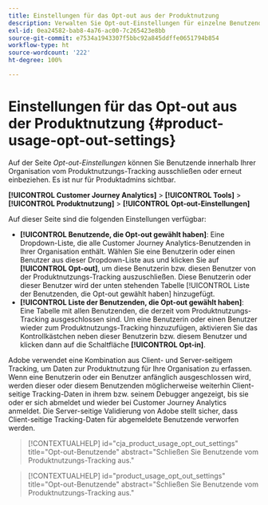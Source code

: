 ```yaml
---
title: Einstellungen für das Opt-out aus der Produktnutzung
description: Verwalten Sie Opt-out-Einstellungen für einzelne Benutzende in Ihrer Organisation.
exl-id: 0ea24582-bab8-4a76-ac00-7c265423e8bb
source-git-commit: e7534a1943307f5bbc92a845ddffe0651794b854
workflow-type: ht
source-wordcount: '222'
ht-degree: 100%

---
```


# Einstellungen für das Opt-out aus der Produktnutzung {#product-usage-opt-out-settings}

Auf der Seite _Opt-out-Einstellungen_ können Sie Benutzende innerhalb Ihrer Organisation vom Produktnutzungs-Tracking ausschließen oder erneut einbeziehen. Es ist nur für Produktadmins sichtbar.

**[!UICONTROL Customer Journey Analytics]** > **[!UICONTROL Tools]** > **[!UICONTROL Produktnutzung]** > **[!UICONTROL Opt-out-Einstellungen]**

Auf dieser Seite sind die folgenden Einstellungen verfügbar:

* **[!UICONTROL Benutzende, die Opt-out gewählt haben]**: Eine Dropdown-Liste, die alle Customer Journey Analytics-Benutzenden in Ihrer Organisation enthält. Wählen Sie eine Benutzerin oder einen Benutzer aus dieser Dropdown-Liste aus und klicken Sie auf **[!UICONTROL Opt-out]**, um diese Benutzerin bzw. diesen Benutzer von der Produktnutzungs-Tracking auszuschließen. Diese Benutzerin oder dieser Benutzer wird der unten stehenden Tabelle [!UICONTROL Liste der Benutzenden, die Opt-out gewählt haben] hinzugefügt.
* **[!UICONTROL Liste der Benutzenden, die Opt-out gewählt haben]**: Eine Tabelle mit allen Benutzenden, die derzeit vom Produktnutzungs-Tracking ausgeschlossen sind. Um eine Benutzerin oder einen Benutzer wieder zum Produktnutzungs-Tracking hinzuzufügen, aktivieren Sie das Kontrollkästchen neben dieser Benutzerin bzw. diesem Benutzer und klicken dann auf die Schaltfläche **[!UICONTROL Opt-in]**.

Adobe verwendet eine Kombination aus Client- und Server-seitigem Tracking, um Daten zur Produktnutzung für Ihre Organisation zu erfassen. Wenn eine Benutzerin oder ein Benutzer anfänglich ausgeschlossen wird, werden dieser oder diesem Benutzenden möglicherweise weiterhin Client-seitige Tracking-Daten in ihrem bzw. seinem Debugger angezeigt, bis sie oder er sich abmeldet und wieder bei Customer Journey Analytics anmeldet. Die Server-seitige Validierung von Adobe stellt sicher, dass Client-seitige Tracking-Daten für abgemeldete Benutzende verworfen werden.

>[!CONTEXTUALHELP]
>id="cja_product_usage_opt_out_settings"
>title="Opt-out-Benutzende"
>abstract="Schließen Sie Benutzende vom Produktnutzungs-Tracking aus."

>[!CONTEXTUALHELP]
>id="product_usage_opt_out_settings"
>title="Opt-out-Benutzende"
>abstract="Schließen Sie Benutzende vom Produktnutzungs-Tracking aus."
